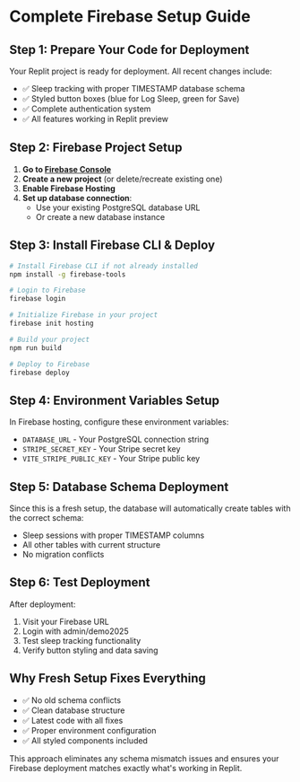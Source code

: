 # Complete Firebase Setup Guide

## Step 1: Prepare Your Code for Deployment

Your Replit project is ready for deployment. All recent changes include:
- ✅ Sleep tracking with proper TIMESTAMP database schema
- ✅ Styled button boxes (blue for Log Sleep, green for Save)
- ✅ Complete authentication system
- ✅ All features working in Replit preview

## Step 2: Firebase Project Setup

1. **Go to [Firebase Console](https://console.firebase.google.com/)**
2. **Create a new project** (or delete/recreate existing one)
3. **Enable Firebase Hosting**
4. **Set up database connection**:
   - Use your existing PostgreSQL database URL
   - Or create a new database instance

## Step 3: Install Firebase CLI & Deploy

```bash
# Install Firebase CLI if not already installed
npm install -g firebase-tools

# Login to Firebase
firebase login

# Initialize Firebase in your project
firebase init hosting

# Build your project
npm run build

# Deploy to Firebase
firebase deploy
```

## Step 4: Environment Variables Setup

In Firebase hosting, configure these environment variables:
- `DATABASE_URL` - Your PostgreSQL connection string
- `STRIPE_SECRET_KEY` - Your Stripe secret key
- `VITE_STRIPE_PUBLIC_KEY` - Your Stripe public key

## Step 5: Database Schema Deployment

Since this is a fresh setup, the database will automatically create tables with the correct schema:
- Sleep sessions with proper TIMESTAMP columns
- All other tables with current structure
- No migration conflicts

## Step 6: Test Deployment

After deployment:
1. Visit your Firebase URL
2. Login with admin/demo2025
3. Test sleep tracking functionality
4. Verify button styling and data saving

## Why Fresh Setup Fixes Everything

- ✅ No old schema conflicts
- ✅ Clean database structure
- ✅ Latest code with all fixes
- ✅ Proper environment configuration
- ✅ All styled components included

This approach eliminates any schema mismatch issues and ensures your Firebase deployment matches exactly what's working in Replit.